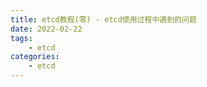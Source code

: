 ```yaml
---
title: etcd教程(零) - etcd使用过程中遇到的问题
date: 2022-02-22
tags:
    - etcd
categories:
    - etcd
---
```


